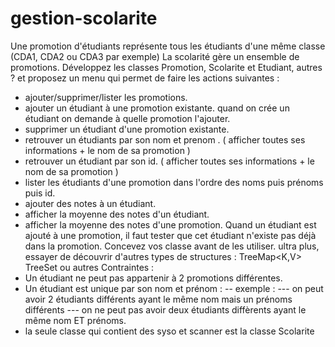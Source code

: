 # gestion-scolarite
Une promotion d'étudiants représente tous les étudiants d'une même classe
(CDA1, CDA2 ou CDA3 par exemple)
La scolarité gère un ensemble de promotions.
Développez les classes Promotion, Scolarite et Etudiant, autres ?
et proposez un menu qui permet de faire les actions suivantes :
- ajouter/supprimer/lister les promotions.
- ajouter un étudiant à une promotion existante. quand on crée un étudiant on demande à quelle promotion l'ajouter.
- supprimer un étudiant d'une promotion existante.
- retrouver un étudiants par son nom et prenom . ( afficher toutes ses informations + le nom de sa promotion )
- retrouver un étudiant par son id. ( afficher toutes ses informations + le nom de sa promotion )
- lister les étudiants d'une promotion dans l'ordre des noms puis prénoms puis id.
- ajouter des notes à un étudiant.
- afficher la moyenne des notes d'un étudiant.
- afficher la moyenne des notes d'une promotion.
Quand un étudiant est ajouté à une promotion, il faut tester que cet étudiant n'existe
pas déjà dans la promotion.
Concevez vos classe avant de les utiliser.
ultra plus, essayer de découvrir d'autres types de structures :
TreeMap<K,V>
TreeSet
ou autres
Contraintes :
- Un étudiant ne peut pas appartenir à 2 promotions différentes.
- Un étudiant est unique par son nom et prénom : 
-- exemple :
--- on peut avoir 2 étudiants différents ayant le même nom mais un prénoms différents
--- on ne peut pas avoir deux étudiants diffèrents ayant le même nom ET prénoms.
- la seule classe qui contient des syso et scanner est la classe Scolarite
